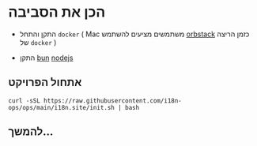 # הכן את הסביבה

* התקן והתחל `docker` ( Mac משתמשים מציעים להשתמש [orbstack](https://orbstack.dev) כזמן הריצה של `docker` )

* התקן [bun](https://bun.sh/docs/installation) [nodejs](https://nodejs.org/en/download/package-manager)

## אתחול הפרויקט

```
curl -sSL https://raw.githubusercontent.com/i18n-ops/ops/main/i18n.site/init.sh | bash
```

## להמשך…